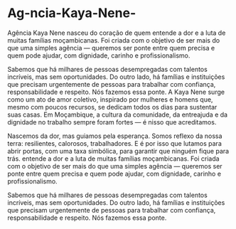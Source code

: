 # Ag-ncia-Kaya-Nene-
Agência Kaya Nene nasceu do coração de quem entende a dor e a luta de muitas famílias moçambicanas. Foi criada com o objetivo de ser mais do que uma simples agência — queremos ser ponte entre quem precisa e quem pode ajudar, com dignidade, carinho e profissionalismo.

Sabemos que há milhares de pessoas desempregadas com talentos incríveis, mas sem oportunidades. Do outro lado, há famílias e instituições que precisam urgentemente de pessoas para trabalhar com confiança, responsabilidade e respeito. Nós fazemos essa ponte.
A Kaya Nene surge como um ato de amor coletivo, inspirado por mulheres e homens que, mesmo com poucos recursos, se dedicam todos os dias para sustentar suas casas. Em Moçambique, a cultura da comunidade, da entreajuda e da dignidade no trabalho sempre foram fortes — é nisso que acreditamos.

Nascemos da dor, mas guiamos pela esperança.
Somos reflexo da nossa terra: resilientes, calorosos, trabalhadores.
E é por isso que lutamos para abrir portas, com uma taxa simbólica, para garantir que ninguém fique para trás.
entende a dor e a luta de muitas famílias moçambicanas. Foi criada com o objetivo de ser mais do que uma simples agência — queremos ser ponte entre quem precisa e quem pode ajudar, com dignidade, carinho e profissionalismo.

Sabemos que há milhares de pessoas desempregadas com talentos incríveis, mas sem oportunidades. Do outro lado, há famílias e instituições que precisam urgentemente de pessoas para trabalhar com confiança, responsabilidade e respeito. Nós fazemos essa ponte.
